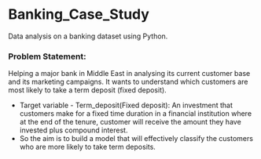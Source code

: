 # Banking_Case_Study
Data analysis on a banking dataset using Python.

### Problem Statement: 
Helping a major bank in Middle East in analysing its current customer base and its marketing campaigns. It wants to understand which customers are most likely to take a term deposit (fixed deposit).

- Target variable - Term_deposit(Fixed deposit):
 An investment that customers make for a fixed time duration in a financial institution where at the end of the tenure, customer will receive the amount they have invested plus compound interest.
- So the aim is to build a model that will effectively classify the customers who are more likely to take term deposits.

